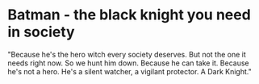# Batman - the black knight you need in society

"Because he's the hero witch every society deserves. But not the one it needs right now. So we hunt him down. Because he can take it. Because he's not a hero. He's a silent watcher, a vigilant protector. A Dark Knight."